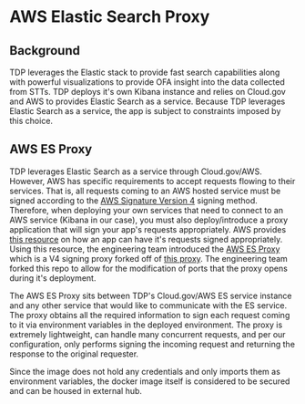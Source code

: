 # AWS Elastic Search Proxy

## Background
TDP leverages the Elastic stack to provide fast search capabilities along with powerful visualizations to provide OFA insight into the data collected from STTs. TDP deploys it's own Kibana instance and relies on Cloud.gov and AWS to provides Elastic Search as a service. Because TDP leverages Elastic Search as a service, the app is subject to constraints imposed by this choice.

## AWS ES Proxy
TDP leverages Elastic Search as a service through Cloud.gov/AWS. However, AWS has specific requirements to accept requests flowing to their services. That is, all requests coming to an AWS hosted service must be signed according to the [AWS Signature Version 4](https://docs.aws.amazon.com/AmazonS3/latest/API/sig-v4-authenticating-requests.html) signing method. Therefore, when deploying your own services that need to connect to an AWS service (Kibana in our case), you must also deploy/introduce a proxy application that will sign your app's requests appropriately. AWS provides [this resource](https://aws.amazon.com/blogs/security/how-to-control-access-to-your-amazon-elasticsearch-service-domain/) on how an app can have it's requests signed appropriately. Using this resource, the engineering team introduced the [AWS ES Proxy](https://github.com/raft-tech/aws-es-proxy) which is a V4 signing proxy forked off of [this proxy](https://github.com/abutaha/aws-es-proxy). The engineering team forked this repo to allow for the modification of ports that the proxy opens during it's deployment.

The AWS ES Proxy sits between TDP's Cloud.gov/AWS ES service instance and any other service that would like to communicate with the ES service. The proxy obtains all the required information to sign each request coming to it via environment variables in the deployed environment. The proxy is extremely lightweight, can handle many concurrent requests, and per our configuration, only performs signing the incoming request and returning the response to the original requester.


Since the image does not hold any credentials and only imports them as environment variables, the docker image itself is considered to be secured and can be housed in external hub.

